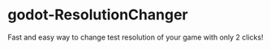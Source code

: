 # godot-ResolutionChanger
Fast and easy way to change test resolution of your game with only 2 clicks!
